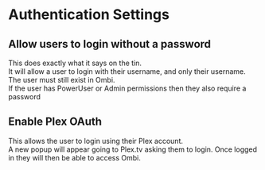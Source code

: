 # Authentication Settings

## Allow users to login without a password

This does exactly what it says on the tin.  
It will allow a user to login with their username, and only their username.
The user must still exist in Ombi.  
If the user has PowerUser or Admin permissions then they also require a password

## Enable Plex OAuth

This allows the user to login using their Plex account.  
A new popup will appear going to Plex.tv asking them to login. Once logged in they will then be able to access Ombi.
